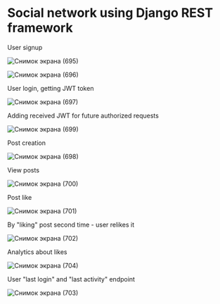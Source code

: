 # Social network using Django REST framework

User signup

![Снимок экрана (695)](https://user-images.githubusercontent.com/44157617/91829827-9f25a180-ec4a-11ea-9e67-35e2abc3f5d0.png)

![Снимок экрана (696)](https://user-images.githubusercontent.com/44157617/91829924-bd8b9d00-ec4a-11ea-8357-67016c92e71e.png)


User login, getting JWT token

![Снимок экрана (697)](https://user-images.githubusercontent.com/44157617/91830133-08a5b000-ec4b-11ea-836c-80b3899c447f.png)


Adding received JWT for future authorized requests 

![Снимок экрана (699)](https://user-images.githubusercontent.com/44157617/91830960-21fb2c00-ec4c-11ea-81ed-a263c34c8f0a.png)


Post creation 

![Снимок экрана (698)](https://user-images.githubusercontent.com/44157617/91830433-7225be80-ec4b-11ea-8459-f2772b3477b4.png)


View posts 

![Снимок экрана (700)](https://user-images.githubusercontent.com/44157617/91831224-78686a80-ec4c-11ea-8d10-4b8721086c02.png)


Post like 

![Снимок экрана (701)](https://user-images.githubusercontent.com/44157617/91831448-bebdc980-ec4c-11ea-9ae3-4d48216e68c3.png)


By "liking" post second time - user relikes it

![Снимок экрана (702)](https://user-images.githubusercontent.com/44157617/91831608-f462b280-ec4c-11ea-8681-da20ad17d0eb.png)


Analytics about likes

![Снимок экрана (704)](https://user-images.githubusercontent.com/44157617/91832275-dfd2ea00-ec4d-11ea-8b7f-a5a8a7fcfee7.png)


User "last login" and "last activity" endpoint

![Снимок экрана (703)](https://user-images.githubusercontent.com/44157617/91831974-6e933700-ec4d-11ea-9346-e77c8b605928.png)


